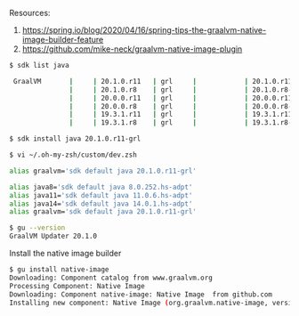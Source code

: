 Resources:
1. https://spring.io/blog/2020/04/16/spring-tips-the-graalvm-native-image-builder-feature
1. https://github.com/mike-neck/graalvm-native-image-plugin

```bash
$ sdk list java
```

```bash
 GraalVM       |     | 20.1.0.r11   | grl     |            | 20.1.0.r11-grl
               |     | 20.1.0.r8    | grl     |            | 20.1.0.r8-grl
               |     | 20.0.0.r11   | grl     |            | 20.0.0.r11-grl
               |     | 20.0.0.r8    | grl     |            | 20.0.0.r8-grl
               |     | 19.3.1.r11   | grl     |            | 19.3.1.r11-grl
               |     | 19.3.1.r8    | grl     |            | 19.3.1.r8-grl
```

```bash
$ sdk install java 20.1.0.r11-grl
```

```bash
$ vi ~/.oh-my-zsh/custom/dev.zsh
```

```bash
alias graalvm='sdk default java 20.1.0.r11-grl'
```

```bash
alias java8='sdk default java 8.0.252.hs-adpt'
alias java11='sdk default java 11.0.6.hs-adpt'
alias java14='sdk default java 14.0.1.hs-adpt'
alias graalvm='sdk default java 20.1.0.r11-grl'
```

```bash
$ gu --version
GraalVM Updater 20.1.0
```

Install the native image builder

```bash
$ gu install native-image
Downloading: Component catalog from www.graalvm.org
Processing Component: Native Image
Downloading: Component native-image: Native Image  from github.com
Installing new component: Native Image (org.graalvm.native-image, version 20.1.0)
```
